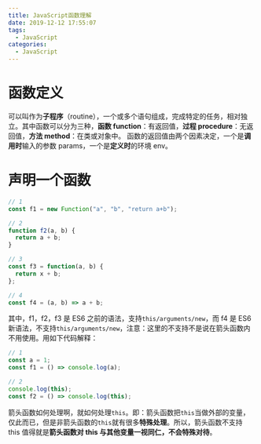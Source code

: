 ```yaml
---
title: JavaScript函数理解
date: 2019-12-12 17:55:07
tags:
  - JavaScript
categories:
  - JavaScript
---
```


# 函数定义

可以叫作为**子程序**（routine），一个或多个语句组成，完成特定的任务，相对独立。其中函数可以分为三种，**函数 function**：有返回值，**过程 procedure**：无返回值，**方法 method**：在类或对象中。
函数的返回值由两个因素决定，一个是**调用时**输入的参数 params，一个是**定义时**的环境 env。

# 声明一个函数

```js
// 1
const f1 = new Function("a", "b", "return a+b");

// 2
function f2(a, b) {
  return a + b;
}

// 3
const f3 = function(a, b) {
  return x + b;
};

// 4
const f4 = (a, b) => a + b;
```

其中，f1，f2，f3 是 ES6 之前的语法，支持`this/arguments/new`，而 f4 是 ES6 新语法，不支持`this/arguments/new`，注意：这里的不支持不是说在箭头函数内不用使用。用如下代码解释：

```js
// 1
const a = 1;
const f1 = () => console.log(a);

// 2
console.log(this);
const f2 = () => console.log(this);
```

箭头函数如何处理啊，就如何处理`this`。即：箭头函数把`this`当做外部的变量，仅此而已，但是非箭头函数的`this`就有很多**特殊处理**。所以，箭头函数不支持 this 值得就是**箭头函数对 this 与其他变量一视同仁，不会特殊对待**。
